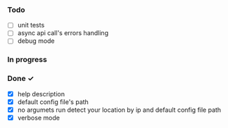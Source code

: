 ### Todo

- [ ] unit tests  
- [ ] async api call's errors handling  
- [ ] debug mode  

### In progress


### Done ✓

- [x] help description
- [x] default config file's path
- [x] no argumets run detect your location by ip and default config file path
- [x] verbose mode